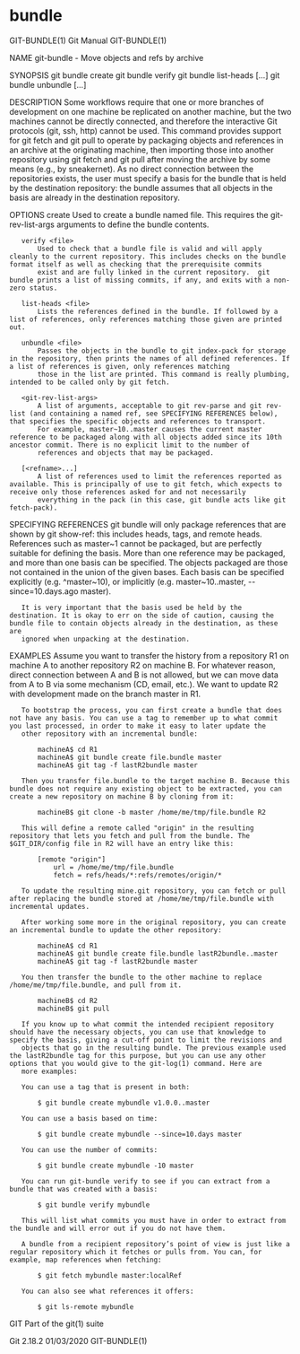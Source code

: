  # bundle 
GIT-BUNDLE(1)                                                                                     Git Manual                                                                                    GIT-BUNDLE(1)

NAME
       git-bundle - Move objects and refs by archive

SYNOPSIS
       git bundle create <file> <git-rev-list-args>
       git bundle verify <file>
       git bundle list-heads <file> [<refname>...]
       git bundle unbundle <file> [<refname>...]

DESCRIPTION
       Some workflows require that one or more branches of development on one machine be replicated on another machine, but the two machines cannot be directly connected, and therefore the interactive Git
       protocols (git, ssh, http) cannot be used. This command provides support for git fetch and git pull to operate by packaging objects and references in an archive at the originating machine, then
       importing those into another repository using git fetch and git pull after moving the archive by some means (e.g., by sneakernet). As no direct connection between the repositories exists, the user
       must specify a basis for the bundle that is held by the destination repository: the bundle assumes that all objects in the basis are already in the destination repository.

OPTIONS
       create <file>
           Used to create a bundle named file. This requires the git-rev-list-args arguments to define the bundle contents.

       verify <file>
           Used to check that a bundle file is valid and will apply cleanly to the current repository. This includes checks on the bundle format itself as well as checking that the prerequisite commits
           exist and are fully linked in the current repository.  git bundle prints a list of missing commits, if any, and exits with a non-zero status.

       list-heads <file>
           Lists the references defined in the bundle. If followed by a list of references, only references matching those given are printed out.

       unbundle <file>
           Passes the objects in the bundle to git index-pack for storage in the repository, then prints the names of all defined references. If a list of references is given, only references matching
           those in the list are printed. This command is really plumbing, intended to be called only by git fetch.

       <git-rev-list-args>
           A list of arguments, acceptable to git rev-parse and git rev-list (and containing a named ref, see SPECIFYING REFERENCES below), that specifies the specific objects and references to transport.
           For example, master~10..master causes the current master reference to be packaged along with all objects added since its 10th ancestor commit. There is no explicit limit to the number of
           references and objects that may be packaged.

       [<refname>...]
           A list of references used to limit the references reported as available. This is principally of use to git fetch, which expects to receive only those references asked for and not necessarily
           everything in the pack (in this case, git bundle acts like git fetch-pack).

SPECIFYING REFERENCES
       git bundle will only package references that are shown by git show-ref: this includes heads, tags, and remote heads. References such as master~1 cannot be packaged, but are perfectly suitable for
       defining the basis. More than one reference may be packaged, and more than one basis can be specified. The objects packaged are those not contained in the union of the given bases. Each basis can be
       specified explicitly (e.g. ^master~10), or implicitly (e.g. master~10..master, --since=10.days.ago master).

       It is very important that the basis used be held by the destination. It is okay to err on the side of caution, causing the bundle file to contain objects already in the destination, as these are
       ignored when unpacking at the destination.

EXAMPLES
       Assume you want to transfer the history from a repository R1 on machine A to another repository R2 on machine B. For whatever reason, direct connection between A and B is not allowed, but we can
       move data from A to B via some mechanism (CD, email, etc.). We want to update R2 with development made on the branch master in R1.

       To bootstrap the process, you can first create a bundle that does not have any basis. You can use a tag to remember up to what commit you last processed, in order to make it easy to later update the
       other repository with an incremental bundle:

           machineA$ cd R1
           machineA$ git bundle create file.bundle master
           machineA$ git tag -f lastR2bundle master

       Then you transfer file.bundle to the target machine B. Because this bundle does not require any existing object to be extracted, you can create a new repository on machine B by cloning from it:

           machineB$ git clone -b master /home/me/tmp/file.bundle R2

       This will define a remote called "origin" in the resulting repository that lets you fetch and pull from the bundle. The $GIT_DIR/config file in R2 will have an entry like this:

           [remote "origin"]
               url = /home/me/tmp/file.bundle
               fetch = refs/heads/*:refs/remotes/origin/*

       To update the resulting mine.git repository, you can fetch or pull after replacing the bundle stored at /home/me/tmp/file.bundle with incremental updates.

       After working some more in the original repository, you can create an incremental bundle to update the other repository:

           machineA$ cd R1
           machineA$ git bundle create file.bundle lastR2bundle..master
           machineA$ git tag -f lastR2bundle master

       You then transfer the bundle to the other machine to replace /home/me/tmp/file.bundle, and pull from it.

           machineB$ cd R2
           machineB$ git pull

       If you know up to what commit the intended recipient repository should have the necessary objects, you can use that knowledge to specify the basis, giving a cut-off point to limit the revisions and
       objects that go in the resulting bundle. The previous example used the lastR2bundle tag for this purpose, but you can use any other options that you would give to the git-log(1) command. Here are
       more examples:

       You can use a tag that is present in both:

           $ git bundle create mybundle v1.0.0..master

       You can use a basis based on time:

           $ git bundle create mybundle --since=10.days master

       You can use the number of commits:

           $ git bundle create mybundle -10 master

       You can run git-bundle verify to see if you can extract from a bundle that was created with a basis:

           $ git bundle verify mybundle

       This will list what commits you must have in order to extract from the bundle and will error out if you do not have them.

       A bundle from a recipient repository’s point of view is just like a regular repository which it fetches or pulls from. You can, for example, map references when fetching:

           $ git fetch mybundle master:localRef

       You can also see what references it offers:

           $ git ls-remote mybundle

GIT
       Part of the git(1) suite

Git 2.18.2                                                                                        01/03/2020                                                                                    GIT-BUNDLE(1)
